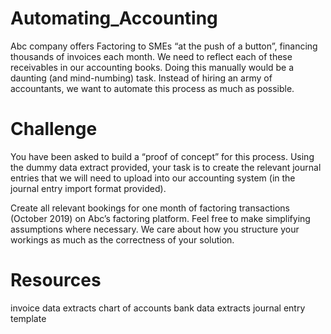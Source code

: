 # Automating_Accounting
Abc company offers Factoring to SMEs “at the push of a button”, financing thousands of invoices each month. We need to reflect each of these receivables in our accounting books. Doing this manually would be a daunting (and mind-numbing) task. Instead of hiring an army of accountants, we want to automate this process as much as possible.
# Challenge
You have been asked to build a “proof of concept” for this process. Using the dummy data
extract provided, your task is to create the relevant journal entries that we will need to upload
into our accounting system (in the journal entry import format provided).

Create all relevant bookings for one month of factoring transactions (October 2019)
on Abc’s factoring platform. Feel free to make simplifying assumptions where
necessary. We care about how you structure your workings as much as the
correctness of your solution.
# Resources
invoice data extracts
chart of accounts
bank data extracts
journal entry template

